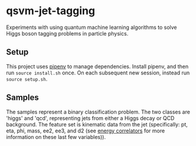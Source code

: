 # qsvm-jet-tagging
Experiments with using quantum machine learning algorithms to solve Higgs boson tagging problems in particle physics.

## Setup
This project uses [pipenv](https://pipenv.readthedocs.io/en/latest/) to manage dependencies. Install pipenv, and then run `source install.sh` once. On each subsequent new session, instead run `source setup.sh`.

## Samples
The samples represent a binary classification problem. The two classes are 'higgs' and 'qcd', representing jets from either a Higgs decay or QCD background. The feature set is kinematic data from the jet (specifically: pt, eta, phi, mass, ee2, ee3, and d2 (see [energy correlators](https://arxiv.org/pdf/1411.0665.pdf) for more information on these last few variables)). 
